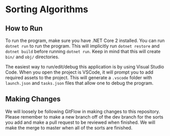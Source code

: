 # Sorting Algorithms

## How to Run

To run the program, make sure you have .NET Core 2 installed. You can run `dotnet run` to run the program. This will implicitly run `dotnet restore` and `dotnet build` before running `dotnet run`. Keep in mind that this will create `bin/` and `obj/` directories. 
  
The easiest way to run/edit/debug this application is by using Visual Studio Code. When you open the project is VSCode, it will prompt you to add required assets to the project. This will generate a `.vscode` folder with `launch.json` and `tasks.json` files that allow one to debug the program. 

## Making Changes

We will loosely be following GitFlow in making changes to this repository. Please remember to make a new branch off of the dev branch for the sorts you add and make a pull request to be reviewed when finished. We will make the merge to master when all of the sorts are finished. 
